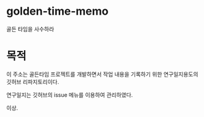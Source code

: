 # golden-time-memo
골든 타임을 사수하라

# 목적

이 주소는 골든타임 프로젝트를 개발하면서 작업 내용을 기록하기 위한 연구일지용도의 깃허브 리파지토리이다.

연구일지는 깃허브의 issue 메뉴를 이용하여 관리하였다.


이상.
